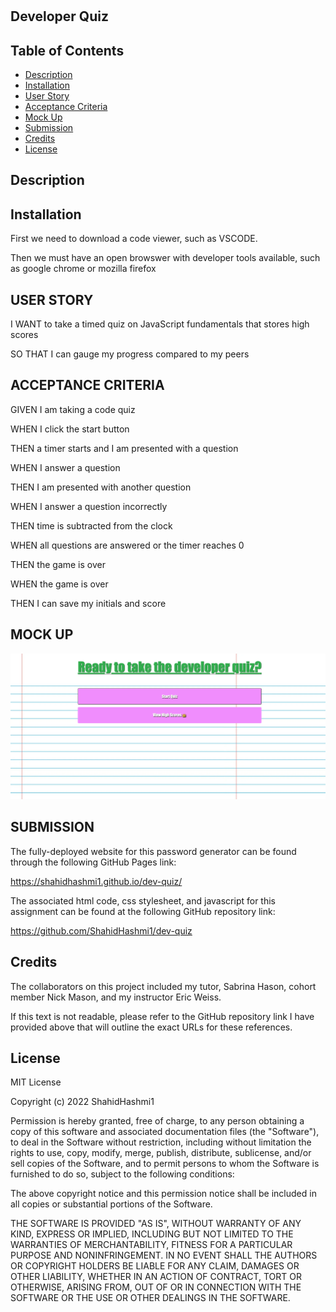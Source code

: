 # <Developer-Quiz>

## Developer Quiz

## Table of Contents

- [Description](#description)
- [Installation](#installation)
- [User Story](#user-story)
- [Acceptance Criteria](#acceptance-criteria)
- [Mock Up](#mock-up)
- [Submission](#submission)
- [Credits](#credits)
- [License](#license)

## Description

## Installation

First we need to download a code viewer, such as VSCODE.

<p>Then we must have an open browswer with developer tools available, such as google chrome or mozilla firefox</p>

## USER STORY

<p>I WANT to take a timed quiz on JavaScript fundamentals that stores high scores</p>
<p>SO THAT I can gauge my progress compared to my peers</p>

## ACCEPTANCE CRITERIA

GIVEN I am taking a code quiz

<p>WHEN I click the start button</p>
<p>THEN a timer starts and I am presented with a question</p>
<p>WHEN I answer a question</p>
<p>THEN I am presented with another question</p>
<p>WHEN I answer a question incorrectly</p>
<p>THEN time is subtracted from the clock</p>
<p>WHEN all questions are answered or the timer reaches 0</p>
<p>THEN the game is over</p>
<p>WHEN the game is over</p>
<p>THEN I can save my initials and score</p>

## MOCK UP

![Developer Quiz](./Developer%20Quiz.png)

## SUBMISSION

The fully-deployed website for this password generator can be found through the following GitHub Pages link:

https://shahidhashmi1.github.io/dev-quiz/

The associated html code, css stylesheet, and javascript for this assignment can be found at the following GitHub repository link:

https://github.com/ShahidHashmi1/dev-quiz

## Credits

The collaborators on this project included my tutor, Sabrina Hason, cohort member Nick Mason, and my instructor Eric Weiss.

<p>If this text is not readable, please refer to the GitHub repository link I have provided above that will outline the exact URLs for these references.</p>

## License

MIT License

Copyright (c) 2022 ShahidHashmi1

Permission is hereby granted, free of charge, to any person obtaining a copy
of this software and associated documentation files (the "Software"), to deal
in the Software without restriction, including without limitation the rights
to use, copy, modify, merge, publish, distribute, sublicense, and/or sell
copies of the Software, and to permit persons to whom the Software is
furnished to do so, subject to the following conditions:

The above copyright notice and this permission notice shall be included in all
copies or substantial portions of the Software.

THE SOFTWARE IS PROVIDED "AS IS", WITHOUT WARRANTY OF ANY KIND, EXPRESS OR
IMPLIED, INCLUDING BUT NOT LIMITED TO THE WARRANTIES OF MERCHANTABILITY,
FITNESS FOR A PARTICULAR PURPOSE AND NONINFRINGEMENT. IN NO EVENT SHALL THE
AUTHORS OR COPYRIGHT HOLDERS BE LIABLE FOR ANY CLAIM, DAMAGES OR OTHER
LIABILITY, WHETHER IN AN ACTION OF CONTRACT, TORT OR OTHERWISE, ARISING FROM,
OUT OF OR IN CONNECTION WITH THE SOFTWARE OR THE USE OR OTHER DEALINGS IN THE
SOFTWARE.
